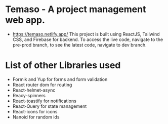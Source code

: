 # Temaso - A project management web app.
- https://temaso.netlify.app/
  This project is built using ReactJS, Tailwind CSS, and Firebase for backend.
  To access the live code, navigate to the pre-prod branch, to see the latest code, navigate to dev branch.
# List of other Libraries used
  - Formik and Yup for forms and form validation
  - React router dom for routing
  - React-helmet-async
  - Reacy-spinners
  - React-toastify for notifications
  - React-Query for state management
  - React-icons for icons
  - Nanoid for random ids

